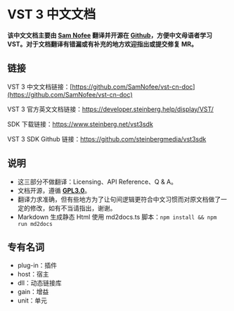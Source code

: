 # VST 3 中文文档

**该中文文档主要由 [Sam Nofee](https://github.com/SamNofee) 翻译并开源在 [Github](https://github.com/SamNofee/vst-cn-doc)，方便中文母语者学习VST。对于文档翻译有错漏或有补充的地方欢迎指出或提交修复 MR。**


## 链接

VST 3 中文文档链接：[https://github.com/SamNofee/vst-cn-doc](https://github.com/SamNofee/vst-cn-doc)

VST 3 官方英文文档链接：https://developer.steinberg.help/display/VST/

SDK 下载链接：<https://www.steinberg.net/vst3sdk>

VST 3 SDK Github 链接：https://github.com/steinbergmedia/vst3sdk


## 说明

- 这三部分不做翻译：Licensing、API Reference、Q & A。
- 文档开源，遵循 [**GPL3.0**](www.gnu.org/licenses/gpl-3.0.html)。
- 翻译力求准确，但有些地方为了让句间逻辑更符合中文习惯而对原文档做了一定的修改，如有不当请指出，谢谢。
- Markdown 生成静态 Html 使用 md2docs.ts 脚本：`npm install && npm run md2docs`


## 专有名词

- plug-in：插件
- host：宿主
- dll：动态链接库
- gain：增益
- unit：单元
